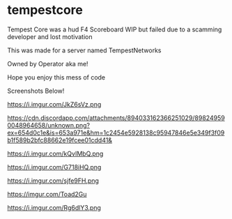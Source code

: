 # tempestcore
Tempest Core was a hud F4 Scoreboard WIP but failed due to a scamming developer and lost motivation


This was made for a server named TempestNetworks

Owned by Operator aka me!

Hope you enjoy this mess of code


Screenshots Below!


https://i.imgur.com/JkZ6sVz.png

https://cdn.discordapp.com/attachments/894033162366251029/898249590048964658/unknown.png?ex=654d0c1e&is=653a971e&hm=1c2454e5928138c95947846e5e349f3f09b1f589b2bfc88662e19fcee01cdd41&

https://i.imgur.com/kQvIMbQ.png

https://i.imgur.com/G718iHQ.png

https://i.imgur.com/sjfe9FH.png

https://imgur.com/Toad2Gu

https://i.imgur.com/Rg6dlY3.png
